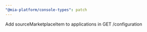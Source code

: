```yaml
---
"@mia-platform/console-types": patch
---
```


Add sourceMarketplaceItem to applications in GET /configuration
